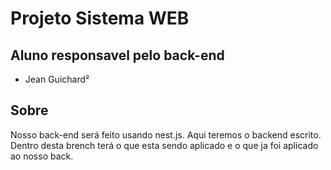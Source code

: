 # Projeto Sistema WEB

## Aluno responsavel pelo back-end
+ Jean Guichard²

## Sobre

Nosso back-end será feito usando nest.js.
Aqui teremos o backend escrito. Dentro desta brench terá o que esta sendo aplicado e
o que ja foi aplicado ao nosso back. 
